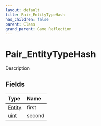 ```yaml
---
layout: default
title: Pair_EntityTypeHash
has_children: false
parent: Class
grand_parent: Game Reflection
---
```

# Pair_EntityTypeHash
Description 

## Fields

| Type | Name |
|:----------|:--------------|
| [Entity](/riftbreaker-wiki/docs/game-reflection/classes/entity/) | first |
| [uint](/riftbreaker-wiki/docs/game-reflection/components/uint/) | second |

